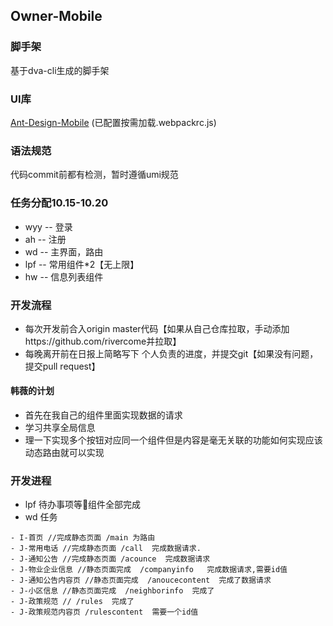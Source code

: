 ## Owner-Mobile

### 脚手架
基于dva-cli生成的脚手架

### UI库
[Ant-Design-Mobile](https://mobile.ant.design/docs/react/introduce-cn) (已配置按需加载.webpackrc.js)


### 语法规范
代码commit前都有检测，暂时遵循umi规范

### 任务分配10.15-10.20
+ wyy -- 登录
+ ah  -- 注册
+ wd  -- 主界面，路由
+ lpf -- 常用组件*2【无上限】
+ hw  --  信息列表组件

### 开发流程
+ 每次开发前合入origin master代码【如果从自己仓库拉取，手动添加https://github.com/rivercome并拉取】
+ 每晚离开前在日报上简略写下 个人负责的进度，并提交git【如果没有问题，提交pull request】
#### 韩薇的计划
- 首先在我自己的组件里面实现数据的请求
- 学习共享全局信息
- 理一下实现多个按钮对应同一个组件但是内容是毫无关联的功能如何实现应该动态路由就可以实现
### 开发进程 
- lpf 
待办事项等组件全部完成
- wd
任务
``` 
- I-首页 //完成静态页面 /main 为路由
- J-常用电话 //完成静态页面 /call  完成数据请求.
- J-通知公告 //完成静态页面 /acounce  完成数据请求
- J-物业企业信息 //静态页面完成  /companyinfo   完成数据请求,需要id值
- J-通知公告内容页 //静态页面完成  /anoucecontent  完成了数据请求
- J-小区信息 //静态页面完成  /neighborinfo  完成了
- J-政策规范 // /rules  完成了
- J-政策规范内容页 /rulescontent  需要一个id值
```